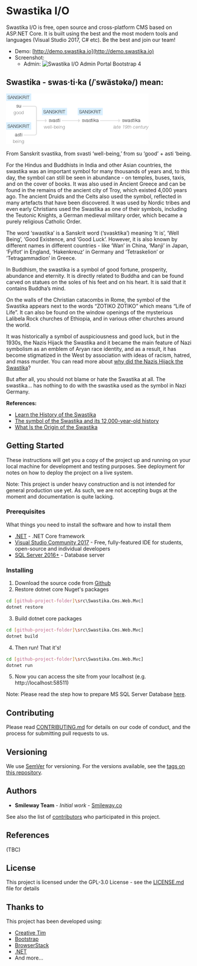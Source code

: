 # Swastika I/O

Swastika I/O is free, open source and cross-platform CMS based on ASP.NET Core. It is built using the best and the most modern tools and languages (Visual Studio 2017, C# etc). Be the best and join our team!

- Demo: [http://demo.swastika.io](http://demo.swastika.io)
- Screenshot:  
  - Admin:
![Swastika I/O Admin Portal Bootstrap 4](https://swastika-io.github.io/Swastika-IO-Admin/img/white.png "Swastika I/O Admin Portal Bootstrap 4")

## Swastika - swas·ti·ka (/ˈswästəkə/) mean:

 ![Swastika History](_images/readme/swastika-history.png)

From Sanskrit svastika, from svasti ‘well-being,’ from su ‘good’ + asti ‘being.

For the Hindus and Buddhists in India and other Asian countries, the swastika was an important symbol for many thousands of years and, to this day, the symbol can still be seen in abundance - on temples, buses, taxis, and on the cover of books. It was also used in Ancient Greece and can be found in the remains of the ancient city of Troy, which existed 4,000 years ago. The ancient Druids and the Celts also used the symbol, reflected in many artefacts that have been discovered. It was used by Nordic tribes and even early Christians used the Swastika as one of their symbols, including the Teutonic Knights, a German medieval military order, which became a purely religious Catholic Order. 

The word ‘swastika’ is a Sanskrit word (‘svasktika’) meaning ‘It is’, ‘Well Being’, ‘Good Existence, and ‘Good Luck’. However, it is also known by different names in different countries - like ‘Wan’ in China, ‘Manji’ in Japan, ‘Fylfot’ in England, ‘Hakenkreuz’ in Germany and ‘Tetraskelion’ or ‘Tetragammadion’ in Greece.

In Buddhism, the swastika is a symbol of good fortune, prosperity, abundance and eternity. It is directly related to Buddha and can be found carved on statues on the soles of his feet and on his heart.  It is said that it contains Buddha’s mind.

On the walls of the Christian catacombs in Rome, the symbol of the Swastika appears next to the words “ZOTIKO ZOTIKO” which means “Life of Life”. It can also be found on the window openings of the mysterious Lalibela Rock churches of Ethiopia, and in various other churches around the world.

It was historically a symbol of auspiciousness and good luck, but in the 1930s, the Nazis Hijack the Swastika and it became the main feature of Nazi symbolism as an emblem of Aryan race identity, and as a result, it has become stigmatized in the West by association with ideas of racism, hatred, and mass murder. You can read more about [why did the Nazis Hijack the Swastika](why-did-the-nazis.md)?

But after all, you should not blame or hate the Swastika at all. The swastika... has nothing to do with the swastika used as the symbol in Nazi Germany. 

**References:**
- [Learn the History of the Swastika](https://www.thoughtco.com/the-history-of-the-swastika-1778288)
- [The symbol of the Swastika and its 12,000-year-old history](http://www.ancient-origins.net/myths-legends/symbol-swastika-and-its-12000-year-old-history-001312)
- [What Is the Origin of the Swastika](https://www.thoughtco.com/what-is-the-origin-of-the-swastika-116913)

## Getting Started

These instructions will get you a copy of the project up and running on your local machine for development and testing purposes. See deployment for notes on how to deploy the project on a live system.

Note: This project is under heavy construction and is not intended for general production use yet. As such, we are not accepting bugs at the moment and documentation is quite lacking.

### Prerequisites

What things you need to install the software and how to install them

* [.NET](https://www.microsoft.com/net/core) - .NET Core framework
* [Visual Studio Community 2017](https://www.visualstudio.com/downloads/) - Free, fully-featured IDE for students, open-source and individual developers
* [SQL Server 2016+](https://www.microsoft.com/en-us/sql-server/sql-server-editions-express) - Database server


### Installing

1. Download the source code from [Github](https://github.com/Swastika-IO/Swastika-IO-Core)
2. Restore dotnet core Nuget's packages
```bash
cd [github-project-folder]\src\Swastika.Cms.Web.Mvc]
dotnet restore
```
3. Build dotnet core packages
```bash
cd [github-project-folder]\src\Swastika.Cms.Web.Mvc]
dotnet build
```
4. Then run! That it's!
```bash
cd [github-project-folder]\src\Swastika.Cms.Web.Mvc]
dotnet run
```
5. Now you can access the site from your localhost (e.g. http://localhost:58511)

Note: Please read the step how to prepare MS SQL Server Database [here](/installing?id=step-2-create-the-database-and-a-user).

## Contributing

Please read [CONTRIBUTING.md](CONTRIBUTING.md) for details on our code of conduct, and the process for submitting pull requests to us.

## Versioning

We use [SemVer](http://semver.org/) for versioning. For the versions available, see the [tags on this repository](https://github.com/Swastika-IO/Swastika-IO-Core/tags). 

## Authors

* **Smileway Team** - *Initial work* - [Smileway.co](http://www.smileway.co)

See also the list of [contributors](https://github.com/Swastika-IO/Swastika-IO-Core/graphs/contributors) who participated in this project.

## References
(TBC)

## License

This project is licensed under the GPL-3.0 License - see the [LICENSE.md](LICENSE.md) file for details

## Thanks to

This project has been developed using:
* [Creative Tim](https://www.creative-tim.com/)
* [Bootstrap](https://getbootstrap.com/)
* [BrowserStack](https://www.browserstack.com/)
* [.NET](https://www.microsoft.com/net/core)
* And more...